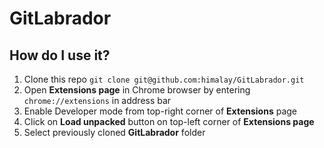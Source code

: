 # GitLabrador

## How do I use it?
1. Clone this repo `git clone git@github.com:himalay/GitLabrador.git`
1. Open **Extensions page** in Chrome browser by entering `chrome://extensions` in address bar
1. Enable Developer mode from top-right corner of **Extensions** page
1. Click on **Load unpacked** button on top-left corner of **Extensions page**
1. Select previously cloned **GitLabrador** folder
